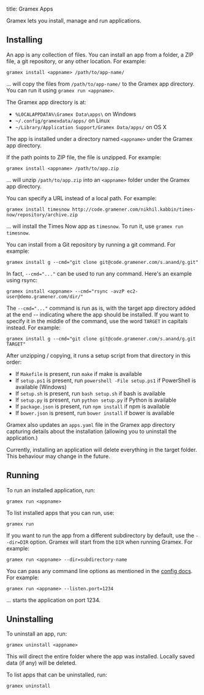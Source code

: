 title: Gramex Apps

Gramex lets you install, manage and run applications.

## Installing

An app is any collection of files. You can install an app from a folder, a ZIP file, a git repository, or any other location. For example:

    gramex install <appname> /path/to/app-name/

... will copy the files from `/path/to/app-name/` to the Gramex app directory. You can run it using `gramex run <appname>`.

The Gramex app directory is at:

- `%LOCALAPPDATA%\Gramex Data\apps\` on Windows
- `~/.config/gramexdata/apps/` on Linux
- `~/Library/Application Support/Gramex Data/apps/` on OS X

The app is installed under a directory named `<appname>` under the Gramex app directory.

If the path points to ZIP file, the file is unzipped. For example:

    gramex install <appname> /path/to/app.zip

... will unzip `/path/to/app.zip` into an `<appname>` folder under the Gramex app directory.

You can specify a URL instead of a local path. For example:

    gramex install timesnow http://code.gramener.com/nikhil.kabbin/times-now/repository/archive.zip

... will install the Times Now app as `timesnow`. To run it, use `gramex run timesnow`.

You can install from a Git repository by running a git command. For example:

    gramex install g --cmd="git clone git@code.gramener.com/s.anand/g.git"

In fact, `--cmd="..."` can be used to run any command. Here's an example using rsync:

    gramex install <appname> --cmd="rsync -avzP ec2-user@demo.gramener.com/dir/"

The `--cmd="..."` command is run as is, with the target app directory added at the end -- indicating where the app should be installed. If you want to specify it in the middle of the command, use the word `TARGET` in capitals instead. For example:

    gramex install g --cmd="git clone git@code.gramener.com/s.anand/g.git TARGET"

After unzipping / copying, it runs a setup script from that directory in this order:

- If `Makefile` is present, run `make` if make is available
- If `setup.ps1` is present, run `powershell -File setup.ps1` if PowerShell is available (Windows)
- If `setup.sh` is present, run `bash setup.sh` if bash is available
- If `setup.py` is present, run `python setup.py` if Python is available
- If `package.json` is present, run `npm install` if npm is available
- If `bower.json` is present, run `bower install` if bower is available

Gramex also updates an `apps.yaml` file in the Gramex app directory capturing details about the installation (allowing you to uninstall the application.)

Currently, installing an application will delete everything in the target folder. This behaviour may change in the future.

## Running

To run an installed application, run:

    gramex run <appname>

To list installed apps that you can run, use:

    gramex run

If you want to run the app from a different subdirectory by default, use the `--dir=DIR` option. Gramex will start from the `DIR` when running Gramex. For example:

    gramex run <appname> --dir=subdirectory-name

You can pass any command line options as mentioned in the [config docs](../config/#command-line). For example:

    gramex run <appname> --listen.port=1234

... starts the application on port 1234.

## Uninstalling

To uninstall an app, run:

    gramex uninstall <appname>

This will direct the entire folder where the app was installed. Locally saved data (if any) will be deleted.

To list apps that can be uninstalled, run:

    gramex uninstall
